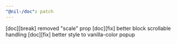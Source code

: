 ```yaml
---
"@nil-/doc": patch
---
```


[doc][break] removed "scale" prop
[doc][fix] better block scrollable handling
[doc][fix] better style to vanilla-color popup
